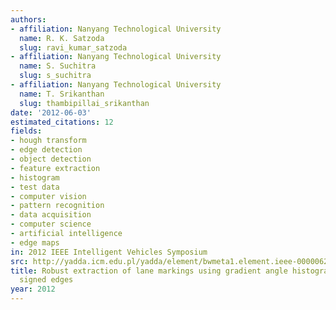 ```yaml
---
authors:
- affiliation: Nanyang Technological University
  name: R. K. Satzoda
  slug: ravi_kumar_satzoda
- affiliation: Nanyang Technological University
  name: S. Suchitra
  slug: s_suchitra
- affiliation: Nanyang Technological University
  name: T. Srikanthan
  slug: thambipillai_srikanthan
date: '2012-06-03'
estimated_citations: 12
fields:
- hough transform
- edge detection
- object detection
- feature extraction
- histogram
- test data
- computer vision
- pattern recognition
- data acquisition
- computer science
- artificial intelligence
- edge maps
in: 2012 IEEE Intelligent Vehicles Symposium
src: http://yadda.icm.edu.pl/yadda/element/bwmeta1.element.ieee-000006232296
title: Robust extraction of lane markings using gradient angle histograms and directional
  signed edges
year: 2012
---
```


